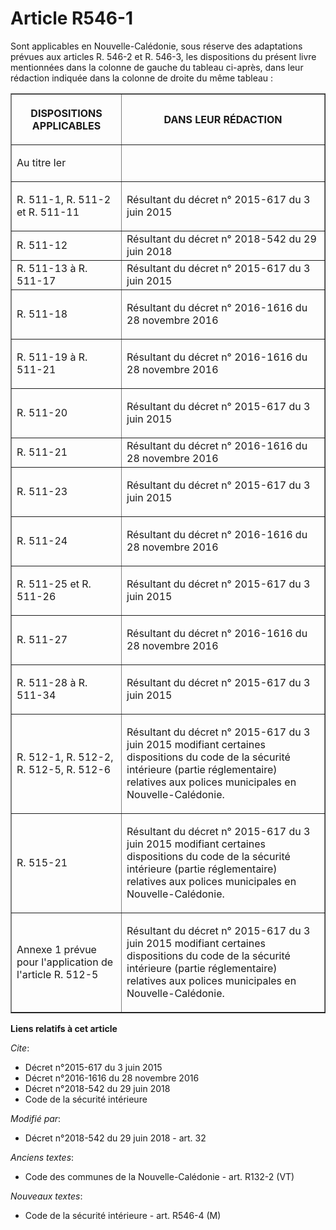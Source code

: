 # Article R546-1

Sont applicables en Nouvelle-Calédonie, sous réserve des adaptations prévues aux articles R. 546-2 et R. 546-3, les
dispositions du présent livre mentionnées dans la colonne de gauche du tableau ci-après, dans leur rédaction indiquée dans la
colonne de droite du même tableau :

<table border="1">
  <tbody>
    <tr>
      <th>

DISPOSITIONS APPLICABLES</th>
      <th>

DANS LEUR RÉDACTION</th>
    </tr>
    <tr>
      <td>

Au titre Ier

</td>
      <td align="left">
    </td></tr>
    <tr>
      <td align="left">

R. 511-1, R. 511-2 et R. 511-11

</td>
      <td align="left">

Résultant du  décret n° 2015-617 du 3 juin 2015

</td>
    </tr>
    <tr>
      <td align="left">R. 511-12</td>
      <td align="left">Résultant du  décret n° 2018-542 du 29 juin 2018</td>
    </tr>
    <tr>
      <td align="left">R. 511-13 à R. 511-17</td>
      <td align="left">Résultant du  décret n° 2015-617 du 3 juin 2015</td>
    </tr>
    <tr>
      <td>

R. 511-18

</td>
      <td>

Résultant du décret n° 2016-1616 du 28 novembre 2016

</td>
    </tr>
    <tr>
      <td>

R. 511-19 à R. 511-21

</td>
      <td>

Résultant du décret n° 2016-1616 du 28 novembre 2016

</td>
    </tr>
    <tr>
      <td>

R. 511-20

</td>
      <td>

Résultant du décret n° 2015-617 du 3 juin 2015

</td>
    </tr>
    <tr>
      <td>R. 511-21</td>
      <td align="left">Résultant du décret n° 2016-1616 du 28 novembre 2016</td>
    </tr>
    <tr>
      <td>

R. 511-23

</td>
      <td>

Résultant du décret n° 2015-617 du 3 juin 2015

</td>
    </tr>
    <tr>
      <td>

R. 511-24

</td>
      <td>

Résultant du décret n° 2016-1616 du 28 novembre 2016

</td>
    </tr>
    <tr>
      <td>

R. 511-25 et R. 511-26

</td>
      <td>

Résultant du décret n° 2015-617 du 3 juin 2015

</td>
    </tr>
    <tr>
      <td>

R. 511-27

</td>
      <td>

Résultant du décret n° 2016-1616 du 28 novembre 2016

</td>
    </tr>
    <tr>
      <td>

R. 511-28 à R. 511-34

</td>
      <td>

Résultant du décret n° 2015-617 du 3 juin 2015

</td>
    </tr>
    <tr>
      <td align="left">

R. 512-1, R. 512-2, R. 512-5, R. 512-6

</td>
      <td align="left">

Résultant du décret n° 2015-617 du 3 juin 2015 modifiant certaines dispositions du code de la sécurité intérieure (partie
réglementaire) relatives aux polices municipales en Nouvelle-Calédonie.

</td>
    </tr>
    <tr>
      <td align="left">

R. 515-21

</td>
      <td align="left">

Résultant du  décret n° 2015-617 du 3 juin 2015 modifiant certaines dispositions du code de la sécurité intérieure (partie
réglementaire) relatives aux polices municipales en Nouvelle-Calédonie.

</td>
    </tr>
    <tr>
      <td>

Annexe 1 prévue pour l'application de l'article R. 512-5

</td>
      <td>

Résultant du  décret n° 2015-617 du 3 juin 2015  modifiant certaines dispositions du code de la sécurité intérieure (partie
réglementaire) relatives aux polices municipales en Nouvelle-Calédonie.

</td>
    </tr>
  </tbody>
</table>

**Liens relatifs à cet article**

_Cite_:

  - Décret n°2015-617 du 3 juin 2015
  - Décret n°2016-1616 du 28 novembre 2016
  - Décret n°2018-542 du 29 juin 2018
  - Code de la sécurité intérieure

_Modifié par_:

  - Décret n°2018-542 du 29 juin 2018 - art. 32

_Anciens textes_:

  - Code des communes de la Nouvelle-Calédonie - art. R132-2 (VT)

_Nouveaux textes_:

  - Code de la sécurité intérieure - art. R546-4 (M)
